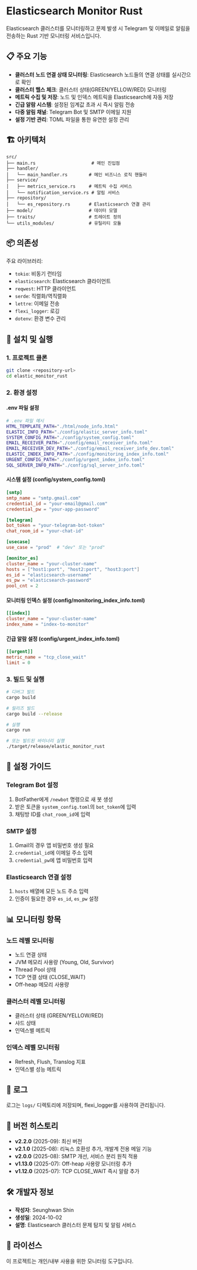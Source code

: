 # Elasticsearch Monitor Rust

Elasticsearch 클러스터를 모니터링하고 문제 발생 시 Telegram 및 이메일로 알림을 전송하는 Rust 기반 모니터링 서비스입니다.

## 📋 주요 기능

- **클러스터 노드 연결 상태 모니터링**: Elasticsearch 노드들의 연결 상태를 실시간으로 확인
- **클러스터 헬스 체크**: 클러스터 상태(GREEN/YELLOW/RED) 모니터링
- **메트릭 수집 및 저장**: 노드 및 인덱스 메트릭을 Elasticsearch에 자동 저장
- **긴급 알람 시스템**: 설정된 임계값 초과 시 즉시 알림 전송
- **다중 알림 채널**: Telegram Bot 및 SMTP 이메일 지원
- **설정 기반 관리**: TOML 파일을 통한 유연한 설정 관리

## 🏗️ 아키텍처

```
src/
├── main.rs                     # 메인 진입점
├── handler/
│   └── main_handler.rs        # 메인 비즈니스 로직 핸들러
├── service/
│   ├── metrics_service.rs     # 메트릭 수집 서비스
│   └── notification_service.rs # 알림 서비스
├── repository/
│   └── es_repository.rs       # Elasticsearch 연결 관리
├── model/                     # 데이터 모델
├── traits/                    # 트레이트 정의
└── utils_modules/             # 유틸리티 모듈
```

## 📦 의존성

주요 라이브러리:
- `tokio`: 비동기 런타임
- `elasticsearch`: Elasticsearch 클라이언트
- `reqwest`: HTTP 클라이언트
- `serde`: 직렬화/역직렬화
- `lettre`: 이메일 전송
- `flexi_logger`: 로깅
- `dotenv`: 환경 변수 관리

## 🚀 설치 및 실행

### 1. 프로젝트 클론
```bash
git clone <repository-url>
cd elastic_monitor_rust
```

### 2. 환경 설정

#### .env 파일 설정
```bash
# .env 파일 예시
HTML_TEMPLATE_PATH="./html/node_info.html"
ELASTIC_INFO_PATH="./config/elastic_server_info.toml"
SYSTEM_CONFIG_PATH="./config/system_config.toml"
EMAIL_RECEIVER_PATH="./config/email_receiver_info.toml"
EMAIL_RECEIVER_DEV_PATH="./config/email_receiver_info_dev.toml"
ELASTIC_INDEX_INFO_PATH="./config/monitoring_index_info.toml"
URGENT_CONFIG_PATH="./config/urgent_index_info.toml"
SQL_SERVER_INFO_PATH="./config/sql_server_info.toml"
```

#### 시스템 설정 (config/system_config.toml)
```toml
[smtp]
smtp_name = "smtp.gmail.com"
credential_id = "your-email@gmail.com"
credential_pw = "your-app-password"

[telegram]
bot_token = "your-telegram-bot-token"
chat_room_id = "your-chat-id"

[usecase]
use_case = "prod"  # "dev" 또는 "prod"

[monitor_es]
cluster_name = "your-cluster-name"
hosts = ["host1:port", "host2:port", "host3:port"]
es_id = "elasticsearch-username"
es_pw = "elasticsearch-password"
pool_cnt = 2
```

#### 모니터링 인덱스 설정 (config/monitoring_index_info.toml)
```toml
[[index]]
cluster_name = "your-cluster-name"
index_name = "index-to-monitor"
```

#### 긴급 알람 설정 (config/urgent_index_info.toml)
```toml
[[urgent]]
metric_name = "tcp_close_wait"
limit = 0
```

### 3. 빌드 및 실행
```bash
# 디버그 빌드
cargo build

# 릴리즈 빌드
cargo build --release

# 실행
cargo run

# 또는 빌드된 바이너리 실행
./target/release/elastic_monitor_rust
```

## 🔧 설정 가이드

### Telegram Bot 설정
1. BotFather에게 `/newbot` 명령으로 새 봇 생성
2. 받은 토큰을 `system_config.toml`의 `bot_token`에 입력
3. 채팅방 ID를 `chat_room_id`에 입력

### SMTP 설정
1. Gmail의 경우 앱 비밀번호 생성 필요
2. `credential_id`에 이메일 주소 입력
3. `credential_pw`에 앱 비밀번호 입력

### Elasticsearch 연결 설정
1. `hosts` 배열에 모든 노드 주소 입력
2. 인증이 필요한 경우 `es_id`, `es_pw` 설정

## 📊 모니터링 항목

### 노드 레벨 모니터링
- 노드 연결 상태
- JVM 메모리 사용량 (Young, Old, Survivor)
- Thread Pool 상태
- TCP 연결 상태 (CLOSE_WAIT)
- Off-heap 메모리 사용량

### 클러스터 레벨 모니터링
- 클러스터 상태 (GREEN/YELLOW/RED)
- 샤드 상태
- 인덱스별 메트릭

### 인덱스 레벨 모니터링
- Refresh, Flush, Translog 지표
- 인덱스별 성능 메트릭

## 📝 로그

로그는 `logs/` 디렉토리에 저장되며, flexi_logger를 사용하여 관리됩니다.

## 🔄 버전 히스토리

- **v2.2.0** (2025-09): 최신 버전
- **v2.1.0** (2025-08): 리눅스 호환성 추가, 개발계 전용 메일 기능
- **v2.0.0** (2025-08): SMTP 개선, 서비스 분리 원칙 적용
- **v1.13.0** (2025-07): Off-heap 사용량 모니터링 추가
- **v1.12.0** (2025-07): TCP CLOSE_WAIT 즉시 알람 추가

## 🛠️ 개발자 정보

- **작성자**: Seunghwan Shin
- **생성일**: 2024-10-02
- **설명**: Elasticsearch 클러스터 문제 탐지 및 알림 서비스

## 📄 라이선스

이 프로젝트는 개인/내부 사용을 위한 모니터링 도구입니다.